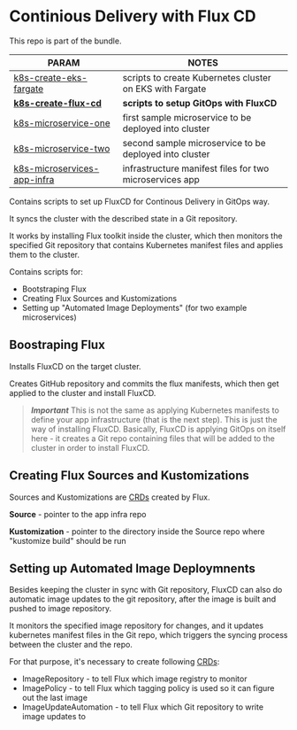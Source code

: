 # Continious Delivery with Flux CD

This repo is part of the bundle. 

| PARAM | NOTES |
| ------ | ------ |
| [k8s-create-eks-fargate](https://github.com/dinoradulovic/k8s-create-eks-fargate)| scripts to create Kubernetes cluster on EKS with Fargate |
| **[k8s-create-flux-cd](https://github.com/dinoradulovic/k8s-create-flux-cd)** | **scripts to setup GitOps with FluxCD** |
| [k8s-microservice-one](https://github.com/dinoradulovic/k8s-microservice-one) | first sample microservice to be deployed into cluster |
| [k8s-microservice-two](https://github.com/dinoradulovic/k8s-microservice-two) | second sample microservice to be deployed into cluster |
| [k8s-microservices-app-infra](https://github.com/dinoradulovic/k8s-microservices-app-infra) | infrastructure manifest files for two microservices app |

Contains scripts to set up FluxCD for Continous Delivery in GitOps way.

It syncs the cluster with the described state in a Git repository.

It works by installing Flux toolkit inside the cluster, which then monitors the specified Git repository that contains Kubernetes manifest files and applies them to the cluster.

Contains scripts for:
- Bootstraping Flux
- Creating Flux Sources and Kustomizations
- Setting up "Automated Image Deployments" (for two example microservices)

## Boostraping Flux 

Installs FluxCD on the target cluster.

Creates GitHub repository and commits the flux manifests, which then get applied to the cluster and install FluxCD.


> ***Important***  This is not the same as applying Kubernetes manifests to define your app infrastructure (that is the next step). 
This is just the way of installing FluxCD. 
Basically, FluxCD is applying GitOps on itself here - it creates a Git repo containing files that will be added to the cluster in order to install FluxCD. 


## Creating Flux Sources and Kustomizations 

Sources and Kustomizations are [CRDs](https://kubernetes.io/docs/concepts/extend-kubernetes/api-extension/custom-resources/) created by Flux. 

**Source** - pointer to the app infra repo

**Kustomization** - pointer to the directory inside the Source repo where "kustomize build" should be run


## Setting up Automated Image Deploymnents

Besides keeping the cluster in sync with Git repository, FluxCD can also do automatic image updates to the git repository, after the image is built and pushed to image repository. 

It monitors the specified image repository for changes, and it updates kubernetes manifest files in the Git repo, which triggers the syncing process between the cluster and the repo. 

For that purpose, it's necessary to create following [CRDs](https://kubernetes.io/docs/concepts/extend-kubernetes/api-extension/custom-resources/):
- ImageRepository - to tell Flux which image registry to monitor
- ImagePolicy - to tell Flux which tagging policy is used so it can figure out the last image
- ImageUpdateAutomation - to tell Flux which Git repository to write image updates to
